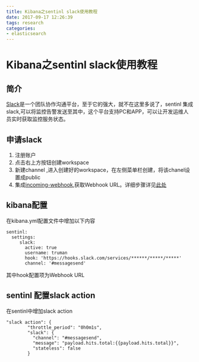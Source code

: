 ```yaml
---
title: Kibana之sentinl slack使用教程
date: 2017-09-17 12:26:39
tags: research
categories:
- elasticsearch
---
```

# Kibana之sentinl slack使用教程
## 简介
[Slack](https://slack.com/)是一个团队协作沟通平台，至于它的强大，就不在这里多说了，sentinl 集成slack,可以将监控告警发送至其中，这个平台支持PC和APP，可以让开发运维人员实时获取监控服务状态。
## 申请slack
1. 注册账户
2. 点击右上方按钮创建workspace
3. 新建channel ,进入创建好的workspace，在左侧菜单栏创建，将该chanel设置成public
4. 集成[incoming-webhook](https://my.slack.com/services/new/incoming-webhook),获取Webhook URL。详细步骤详见[此处](https://www.elastic.co/guide/en/x-pack/current/actions-slack.html#configuring-slack)
## kibana配置
在kibana.yml配置文件中增加以下内容
```
sentinl:
  settings:
     slack:
       active: true
       username: truman
       hook: 'https://hooks.slack.com/services/******/*****/*****'
       channel: '#messagesend'

```
其中hook配置项为Webhook URL
## sentinl 配置slack action
在sentinl中增加slack action
```
"slack action": {
        "throttle_period": "0h0m1s",
        "slack": {
          "channel": "#messagesend",
          "message": "payload.hits.total:{{payload.hits.total}}",
          "stateless": false
        }
```
